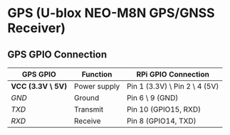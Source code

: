# GPS (U-blox NEO-M8N GPS/GNSS Receiver)

## GPS GPIO Connection
| GPS GPIO | Function | RPi GPIO Connection |
|----------|----------|---------------------|
| **VCC (3.3V \ 5V)** | Power supply | Pin 1 (3.3V) \ Pin 2 \ 4 (5V) |
| *GND* | Ground | Pin 6 \ 9 (GND) |
| *TXD* | Transmit | Pin 10 (GPIO15, RXD) |
| *RXD* | Receive | Pin 8 (GPIO14, TXD) |
